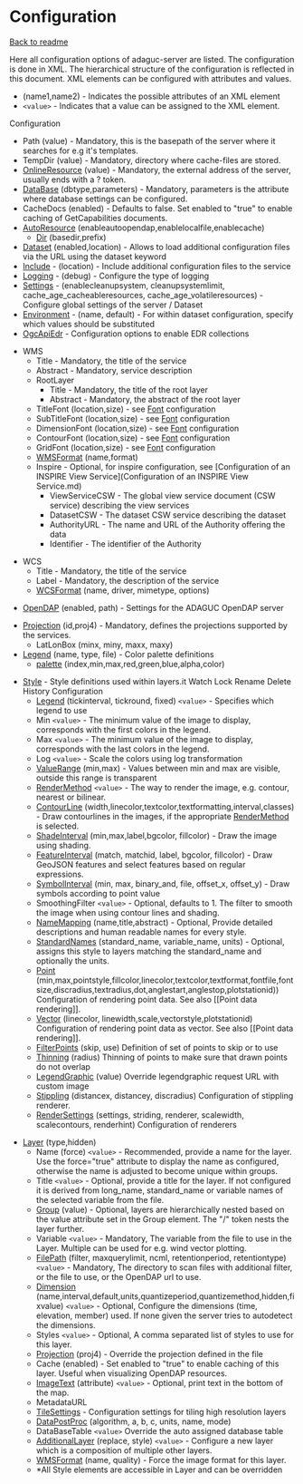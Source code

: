 Configuration
=============

[Back to readme](../../Readme.md)

Here all configuration options of adaguc-server are listed. The configuration is done in XML. The hierarchical structure of the configuration is reflected in this document. XML elements can be configured with attributes and values. 

-   (name1,name2) - Indicates the possible attributes of an XML element
-   `<value>` - Indicates that a value can be assigned to the XML
    element.

Configuration

-   Path (value) - Mandatory, this is the basepath of the server where
    it searches for e.g it's templates.
-   TempDir (value) - Mandatory, directory where cache-files are stored.
-   [OnlineResource](OnlineResource.md) (value) - Mandatory, the external address of
    the server, usually ends with a ? token.
-   [DataBase](DataBase.md) (dbtype,parameters) - Mandatory, parameters is the
    attribute where database settings can be configured.
-   CacheDocs (enabled) - Defaults to false. Set enabled to "true" to
    enable caching of GetCapabilities documents.
-   [AutoResource](AutoResource.md) (enableautoopendap,enablelocalfile,enablecache)
    -   [Dir](Dir.md) (basedir,prefix)
-   [Dataset](Dataset.md) (enabled,location) - Allows to load additional
    configuration files via the URL using the dataset keyword
-   [Include](Include.md) - (location) - Include additional configuration
    files to the service
-   [Logging](Logging.md) - (debug) - Configure the type of logging
-   [Settings](Settings.md) - (enablecleanupsystem, cleanupsystemlimit, cache_age_cacheableresources, cache_age_volatileresources) - Configure global settings of the server / Dataset
-   [Environment](Environment.md) - (name, default) - For within dataset configuration, specify which values should be substituted
-   [OgcApiEdr](EDRConfiguration/EDR.md) - Configuration options to enable EDR collections

<!-- -->

-   WMS
    -   Title - Mandatory, the title of the service
    -   Abstract - Mandatory, service description
    -   RootLayer
        -   Title - Mandatory, the title of the root layer
        -   Abstract - Mandatory, the abstract of the root layer
    -   TitleFont (location,size) - see [Font](Font.md) configuration
    -   SubTitleFont (location,size) - see [Font](Font.md) configuration
    -   DimensionFont (location,size) - see [Font](Font.md) configuration
    -   ContourFont (location,size) - see [Font](Font.md) configuration
    -   GridFont (location,size) - see [Font](Font.md) configuration
    -   [WMSFormat](WMSFormat.md) (name,format)
    -   Inspire - Optional, for inspire configuration, see
        [Configuration of an INSPIRE View Service](Configuration of an INSPIRE View Service.md)
        -   ViewServiceCSW - The global view service document (CSW
            service) describing the view services
        -   DatasetCSW - The dataset CSW service describing the dataset
        -   AuthorityURL - The name and URL of the Authority offering
            the data
        -   Identifier - The identifier of the Authority

<!-- -->

-   WCS
    -   Title - Mandatory, the title of the service
    -   Label - Mandatory, the description of the service
    -   [WCSFormat](WCSFormat.md) (name, driver, mimetype, options)

<!-- -->

-   [OpenDAP](OpenDAP.md) (enabled, path) - Settings for the ADAGUC OpenDAP
    server

<!-- -->

-   [Projection](Projection.md) (id,proj4) - Mandatory, defines the projections
    supported by the services.
    -   LatLonBox (minx, miny, maxx, maxy)
-   [Legend](Legend.md) (name, type, file) - Color palette definitions
    -   [palette](palette.md) (index,min,max,red,green,blue,alpha,color)

<!-- -->

-   [Style](Style.md) - Style definitions used within layers.it Watch Lock
    Rename Delete History
    Configuration
    -   [Legend](Legend.md) (tickinterval, tickround, fixed) `<value>` - Specifies which legend to use
    -   Min `<value>` - The minimum value of the image to display, corresponds with the first colors in the legend.
    -   Max `<value>` - The minimum value of the image to display, corresponds with the last colors in the legend.
    -   Log `<value>` - Scale the colors using log transformation
    -   [ValueRange](ValueRange.md) (min,max) - Values between min and max are visible, outside this range is transparent
    -   [RenderMethod](RenderMethod.md) `<value>` - The way to render the image, e.g. contour, nearest or bilinear.
    -   [ContourLine](ContourLine.md) (width,linecolor,textcolor,textformatting,interval,classes) - Draw contourlines in the images, if the appropriate [RenderMethod](RenderMethod.md) is selected.
    -   [ShadeInterval](ShadeInterval.md) (min,max,label,bgcolor, fillcolor) - Draw the image using shading.
    -   [FeatureInterval](FeatureInterval.md) (match, matchid, label, bgcolor, fillcolor) - Draw GeoJSON features and select features based on regular expressions.
    -   [SymbolInterval](SymbolInterval.md) (min, max, binary_and, file, offset_x, offset_y) - Draw symbols according to point value
    -   SmoothingFilter `<value>` - Optional, defaults to 1. The filter to smooth the image when using contour lines and shading.
    -   [NameMapping](NameMapping.md) (name,title,abstract) - Optional, Provide detailed descriptions and human readable names for every style.
    -   [StandardNames](StandardNames.md) (standard_name, variable_name, units) - Optional, assigns this style to layers matching the standard_name and optionally the units.
    -   [Point](Point.md) (min,max,pointstyle,fillcolor,linecolor,textcolor,textformat,fontfile,fontsize,discradius,textradius,dot,anglestart,anglestop,plotstationid)) Configuration of rendering point data. See also \[\[Point data
        rendering\]\].
    -   [Vector](Vector.md) (linecolor,
        linewidth,scale,vectorstyle,plotstationid) Configuration of
        rendering point data as vector. See also \[\[Point data
        rendering\]\].
    -   [FilterPoints](FilterPoints.md) (skip, use) Definition of set of points to
        skip or to use
    -   [Thinning](Thinning.md) (radius) Thinning of points to make sure that
        drawn points do not overlap
    -   [LegendGraphic](LegendGraphic.md) (value) Override legendgraphic request URL
        with custom image
    -   [Stippling](Stippling.md) (distancex, distancey, discradius)
        Configuration of stippling renderer.
    -   [RenderSettings](RenderSettings.md) (settings, striding, renderer, scalewidth, scalecontours, renderhint) Configuration of
        renderers

<!-- -->

-   [Layer](Layer.md) (type,hidden)
    -   Name (force) `<value>` - Recommended, provide a name for the
        layer. Use the force="true" attribute to display the name as
        configured, otherwise the name is adjusted to become unique
        within groups.
    -   Title `<value>` - Optional, provide a title for the layer.
        If not configured it is derived from long_name, standard_name
        or variable names of the selected variable from the file.
    -   [Group](Group.md) (value) - Optional, layers are hierarchically
        nested based on the value attribute set in the Group element.
        The "/" token nests the layer further.
    -   Variable `<value>` - Mandatory, The variable from the file
        to use in the Layer. Multiple can be used for e.g. wind vector
        plotting.
    -   [FilePath](FilePath.md) (filter, maxquerylimit, ncml, retentionperiod, retentiontype) `<value>` -
        Mandatory, The directory to scan files with additional filter,
        or the file to use, or the OpenDAP url to use.
    -   [Dimension](Dimension.md)
        (name,interval,default,units,quantizeperiod,quantizemethod,hidden,fixvalue)
        `<value>` - Optional, Configure the dimensions (time,
        elevation, member) used. If none given the server tries to
        autodetect the dimensions.
    -   Styles `<value>` - Optional, A comma separated list of
        styles to use for this layer.
    -   [Projection](Projection.md) (proj4) - Override the projection defined in
        the file
    -   Cache (enabled) - <deprecated> Set enabled to "true" to
        enable caching of this layer. Useful when visualizing OpenDAP
        resources.
    -   [ImageText](ImageText.md) (attribute) `<value>` - Optional, print
        text in the bottom of the map.
    -   MetadataURL
    -   [TileSettings](TileSettings.md) - Configuration settings for tiling high
        resolution layers
    -   [DataPostProc](DataPostProc.md) (algorithm, a, b, c, units, name, mode)
    -   DataBaseTable `<value>` Override the auto assigned
        database table
    -   [AdditionalLayer](AdditionalLayer.md) (replace, style) `<value>` -
        Configure a new layer which is a composition of multiple other
        layers.
    -   [WMSFormat](WMSFormat.md) (name, quality) - Force the image format for this layer.
    -   \*All Style elements are accessible in Layer and can be
        overridden

